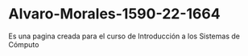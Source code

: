 # Alvaro-Morales-1590-22-1664
Es una pagina creada para el curso de Introducción a los Sistemas de Cómputo
